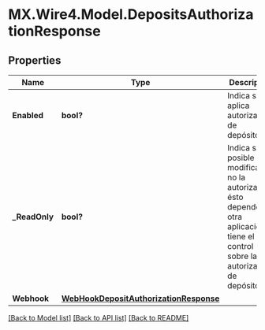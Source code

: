 # MX.Wire4.Model.DepositsAuthorizationResponse
## Properties

Name | Type | Description | Notes
------------ | ------------- | ------------- | -------------
**Enabled** | **bool?** | Indica sí se aplica autorización de depósitos. | [optional] 
**_ReadOnly** | **bool?** | Indica sí es posible modificar o no la autorización, ésto depende si otra aplicación tiene el control sobre la autorización de depósitos. | [optional] 
**Webhook** | [**WebHookDepositAuthorizationResponse**](WebHookDepositAuthorizationResponse.md) |  | [optional] 

[[Back to Model list]](../README.md#documentation-for-models) [[Back to API list]](../README.md#documentation-for-api-endpoints) [[Back to README]](../README.md)

